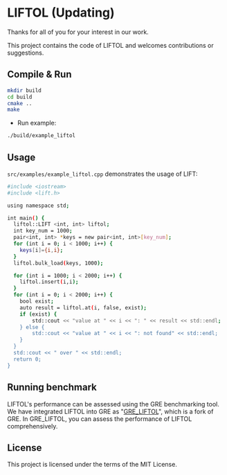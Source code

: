 # LIFTOL (Updating)


Thanks for all of you for your interest in our work.

This project contains the code of LIFTOL and welcomes contributions or suggestions.

## Compile & Run

```bash
mkdir build
cd build
cmake ..
make
```

- Run example:

```bash
./build/example_liftol
```


## Usage

`src/examples/example_liftol.cpp` demonstrates the usage of LIFT:


```bash
#include <iostream>
#include <lift.h>

using namespace std;

int main() {
  liftol::LIFT <int, int> liftol;
  int key_num = 1000;
  pair<int, int> *keys = new pair<int, int>[key_num];
  for (int i = 0; i < 1000; i++) {
    keys[i]={i,i};
  }
  liftol.bulk_load(keys, 1000);

  for (int i = 1000; i < 2000; i++) {
    liftol.insert(i,i);
  }
  for (int i = 0; i < 2000; i++) {
    bool exist;
    auto result = liftol.at(i, false, exist);
    if (exist) {
        std::cout << "value at " << i << ": " << result << std::endl;
    } else {
        std::cout << "value at " << i << ": not found" << std::endl;
    }
  }
  std::cout << " over " << std::endl;
  return 0;
}
```

## Running benchmark


LIFTOL's performance can be assessed using the GRE benchmarking tool. We have integrated LIFTOL into GRE as "[GRE_LIFTOL](https://github.com/WHIndex/GRE_LIFT)", which is a fork of GRE. In GRE_LIFTOL, you can assess the performance of LIFTOL comprehensively.


## License

This project is licensed under the terms of the MIT License.